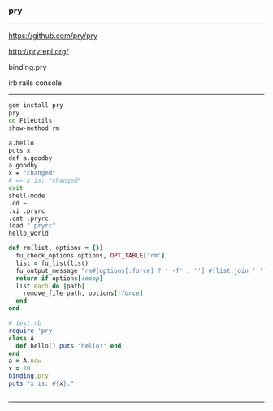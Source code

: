 
### pry
---
https://github.com/pry/pry

http://pryrepl.org/

binding.pry

irb
rails console

---

```sh
gem install pry
pry
cd FileUtils
show-method rm

a.hello
puts x
def a.goodby
a.goodby
x = "changed"
# => x is: "changed"
exit
shell-mode
.cd ~
.vi .pryrc
.cat .pryrc
load ".pryrc"
hello_world

```

```ruby
def rm(list, options = {})
  fu_check_options options, OPT_TABLE['rm']
  list = fu_list(list)
  fu_output_message "rm#[options[:force] ? ' -f' : ''] #[list.join ' ']" if options[:verbose]
  return if options[:noop]
  list.each do |path|
    remove_file path, options[:force]
  end
end

# test.rb
require 'pry'
class A
  def hello() puts "hello!" end
end
a = A.new
x = 10
binding.pry
puts "x is: #{x}." 

```

```
```

---

